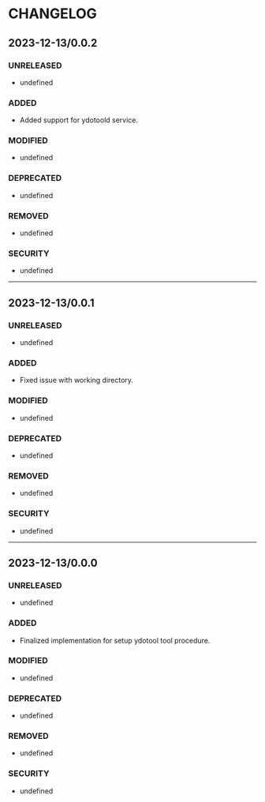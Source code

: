 #	CHANGELOG

##	2023-12-13/0.0.2

###	UNRELEASED
- undefined

###	ADDED
- Added support for ydotoold service.

###	MODIFIED
- undefined

###	DEPRECATED
- undefined

###	REMOVED
- undefined

###	SECURITY
- undefined

---

##	2023-12-13/0.0.1

###	UNRELEASED
- undefined

###	ADDED
- Fixed issue with working directory.

###	MODIFIED
- undefined

###	DEPRECATED
- undefined

###	REMOVED
- undefined

###	SECURITY
- undefined

---

##	2023-12-13/0.0.0

###	UNRELEASED
- undefined

###	ADDED
- Finalized implementation for setup ydotool tool procedure.

###	MODIFIED
- undefined

###	DEPRECATED
- undefined

###	REMOVED
- undefined

###	SECURITY
- undefined
